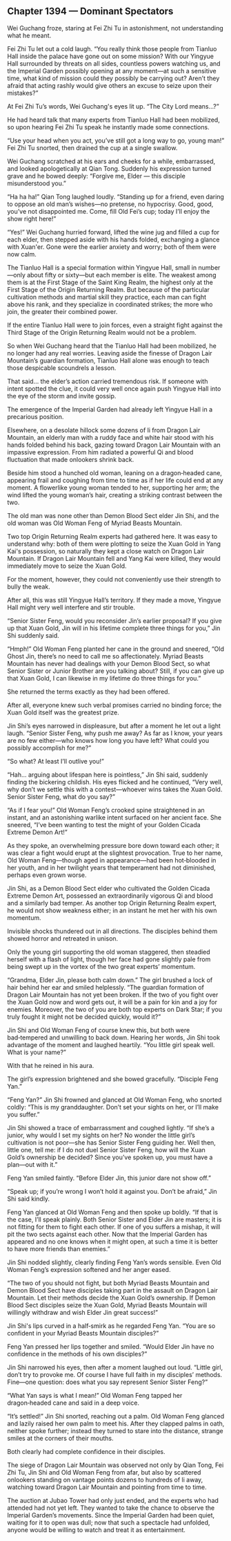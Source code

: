 ## Chapter 1394 — Dominant Spectators

Wei Guchang froze, staring at Fei Zhi Tu in astonishment, not understanding what he meant.

Fei Zhi Tu let out a cold laugh. “You really think those people from Tianluo Hall inside the palace have gone out on some mission? With our Yingyue Hall surrounded by threats on all sides, countless powers watching us, and the Imperial Garden possibly opening at any moment—at such a sensitive time, what kind of mission could they possibly be carrying out? Aren’t they afraid that acting rashly would give others an excuse to seize upon their mistakes?”

At Fei Zhi Tu’s words, Wei Guchang's eyes lit up. “The City Lord means…?”

He had heard talk that many experts from Tianluo Hall had been mobilized, so upon hearing Fei Zhi Tu speak he instantly made some connections.

“Use your head when you act, you’ve still got a long way to go, young man!” Fei Zhi Tu snorted, then drained the cup at a single swallow.

Wei Guchang scratched at his ears and cheeks for a while, embarrassed, and looked apologetically at Qian Tong. Suddenly his expression turned grave and he bowed deeply: “Forgive me, Elder — this disciple misunderstood you.”

“Ha ha ha!” Qian Tong laughed loudly. “Standing up for a friend, even daring to oppose an old man’s wishes—no pretense, no hypocrisy. Good, good, you’ve not disappointed me. Come, fill Old Fei’s cup; today I’ll enjoy the show right here!”

“Yes!” Wei Guchang hurried forward, lifted the wine jug and filled a cup for each elder, then stepped aside with his hands folded, exchanging a glance with Xuan'er. Gone were the earlier anxiety and worry; both of them were now calm.

The Tianluo Hall is a special formation within Yingyue Hall, small in number—only about fifty or sixty—but each member is elite. The weakest among them is at the First Stage of the Saint King Realm, the highest only at the First Stage of the Origin Returning Realm. But because of the particular cultivation methods and martial skill they practice, each man can fight above his rank, and they specialize in coordinated strikes; the more who join, the greater their combined power.

If the entire Tianluo Hall were to join forces, even a straight fight against the Third Stage of the Origin Returning Realm would not be a problem.

So when Wei Guchang heard that the Tianluo Hall had been mobilized, he no longer had any real worries. Leaving aside the finesse of Dragon Lair Mountain’s guardian formation, Tianluo Hall alone was enough to teach those despicable scoundrels a lesson.

That said… the elder’s action carried tremendous risk. If someone with intent spotted the clue, it could very well once again push Yingyue Hall into the eye of the storm and invite gossip.

The emergence of the Imperial Garden had already left Yingyue Hall in a precarious position.

Elsewhere, on a desolate hillock some dozens of li from Dragon Lair Mountain, an elderly man with a ruddy face and white hair stood with his hands folded behind his back, gazing toward Dragon Lair Mountain with an impassive expression. From him radiated a powerful Qi and blood fluctuation that made onlookers shrink back.

Beside him stood a hunched old woman, leaning on a dragon‑headed cane, appearing frail and coughing from time to time as if her life could end at any moment. A flowerlike young woman tended to her, supporting her arm; the wind lifted the young woman’s hair, creating a striking contrast between the two.

The old man was none other than Demon Blood Sect elder Jin Shi, and the old woman was Old Woman Feng of Myriad Beasts Mountain.

Two top Origin Returning Realm experts had gathered here. It was easy to understand why: both of them were plotting to seize the Xuan Gold in Yang Kai's possession, so naturally they kept a close watch on Dragon Lair Mountain. If Dragon Lair Mountain fell and Yang Kai were killed, they would immediately move to seize the Xuan Gold.

For the moment, however, they could not conveniently use their strength to bully the weak.

After all, this was still Yingyue Hall’s territory. If they made a move, Yingyue Hall might very well interfere and stir trouble.

“Senior Sister Feng, would you reconsider Jin’s earlier proposal? If you give up that Xuan Gold, Jin will in his lifetime complete three things for you,” Jin Shi suddenly said.

“Hmph!” Old Woman Feng planted her cane in the ground and sneered, “Old Ghost Jin, there’s no need to call me so affectionately. Myriad Beasts Mountain has never had dealings with your Demon Blood Sect, so what Senior Sister or Junior Brother are you talking about? Still, if you can give up that Xuan Gold, I can likewise in my lifetime do three things for you.”

She returned the terms exactly as they had been offered.

After all, everyone knew such verbal promises carried no binding force; the Xuan Gold itself was the greatest prize.

Jin Shi’s eyes narrowed in displeasure, but after a moment he let out a light laugh. “Senior Sister Feng, why push me away? As far as I know, your years are no few either—who knows how long you have left? What could you possibly accomplish for me?”

“So what? At least I’ll outlive you!”

“Hah… arguing about lifespan here is pointless,” Jin Shi said, suddenly finding the bickering childish. His eyes flicked and he continued, “Very well, why don’t we settle this with a contest—whoever wins takes the Xuan Gold. Senior Sister Feng, what do you say?”

“As if I fear you!” Old Woman Feng’s crooked spine straightened in an instant, and an astonishing warlike intent surfaced on her ancient face. She sneered, “I’ve been wanting to test the might of your Golden Cicada Extreme Demon Art!”

As they spoke, an overwhelming pressure bore down toward each other; it was clear a fight would erupt at the slightest provocation. True to her name, Old Woman Feng—though aged in appearance—had been hot‑blooded in her youth, and in her twilight years that temperament had not diminished, perhaps even grown worse.

Jin Shi, as a Demon Blood Sect elder who cultivated the Golden Cicada Extreme Demon Art, possessed an extraordinarily vigorous Qi and blood and a similarly bad temper. As another top Origin Returning Realm expert, he would not show weakness either; in an instant he met her with his own momentum.

Invisible shocks thundered out in all directions. The disciples behind them showed horror and retreated in unison.

Only the young girl supporting the old woman staggered, then steadied herself with a flash of light, though her face had gone slightly pale from being swept up in the vortex of the two great experts’ momentum.

“Grandma, Elder Jin, please both calm down.” The girl brushed a lock of hair behind her ear and smiled helplessly. “The guardian formation of Dragon Lair Mountain has not yet been broken. If the two of you fight over the Xuan Gold now and word gets out, it will be a pain for kin and a joy for enemies. Moreover, the two of you are both top experts on Dark Star; if you truly fought it might not be decided quickly, would it?”

Jin Shi and Old Woman Feng of course knew this, but both were bad‑tempered and unwilling to back down. Hearing her words, Jin Shi took advantage of the moment and laughed heartily. “You little girl speak well. What is your name?”

With that he reined in his aura.

The girl’s expression brightened and she bowed gracefully. “Disciple Feng Yan.”

“Feng Yan?” Jin Shi frowned and glanced at Old Woman Feng, who snorted coldly: “This is my granddaughter. Don’t set your sights on her, or I’ll make you suffer.”

Jin Shi showed a trace of embarrassment and coughed lightly. “If she’s a junior, why would I set my sights on her? No wonder the little girl’s cultivation is not poor—she has Senior Sister Feng guiding her. Well then, little one, tell me: if I do not duel Senior Sister Feng, how will the Xuan Gold’s ownership be decided? Since you’ve spoken up, you must have a plan—out with it.”

Feng Yan smiled faintly. “Before Elder Jin, this junior dare not show off.”

“Speak up; if you’re wrong I won’t hold it against you. Don’t be afraid,” Jin Shi said kindly.

Feng Yan glanced at Old Woman Feng and then spoke up boldly. “If that is the case, I’ll speak plainly. Both Senior Sister and Elder Jin are masters; it is not fitting for them to fight each other. If one of you suffers a mishap, it will pit the two sects against each other. Now that the Imperial Garden has appeared and no one knows when it might open, at such a time it is better to have more friends than enemies.”

Jin Shi nodded slightly, clearly finding Feng Yan’s words sensible. Even Old Woman Feng’s expression softened and her anger eased.

“The two of you should not fight, but both Myriad Beasts Mountain and Demon Blood Sect have disciples taking part in the assault on Dragon Lair Mountain. Let their methods decide the Xuan Gold’s ownership. If Demon Blood Sect disciples seize the Xuan Gold, Myriad Beasts Mountain will willingly withdraw and wish Elder Jin great success!”

Jin Shi's lips curved in a half‑smirk as he regarded Feng Yan. “You are so confident in your Myriad Beasts Mountain disciples?”

Feng Yan pressed her lips together and smiled. “Would Elder Jin have no confidence in the methods of his own disciples?”

Jin Shi narrowed his eyes, then after a moment laughed out loud. “Little girl, don’t try to provoke me. Of course I have full faith in my disciples’ methods. Fine—one question: does what you say represent Senior Sister Feng?”

“What Yan says is what I mean!” Old Woman Feng tapped her dragon‑headed cane and said in a deep voice.

“It’s settled!” Jin Shi snorted, reaching out a palm. Old Woman Feng glanced and lazily raised her own palm to meet his. After they clapped palms in oath, neither spoke further; instead they turned to stare into the distance, strange smiles at the corners of their mouths.

Both clearly had complete confidence in their disciples.

The siege of Dragon Lair Mountain was observed not only by Qian Tong, Fei Zhi Tu, Jin Shi and Old Woman Feng from afar, but also by scattered onlookers standing on vantage points dozens to hundreds of li away, watching toward Dragon Lair Mountain and pointing from time to time.

The auction at Jubao Tower had only just ended, and the experts who had attended had not yet left. They wanted to take the chance to observe the Imperial Garden’s movements. Since the Imperial Garden had been quiet, waiting for it to open was dull; now that such a spectacle had unfolded, anyone would be willing to watch and treat it as entertainment.